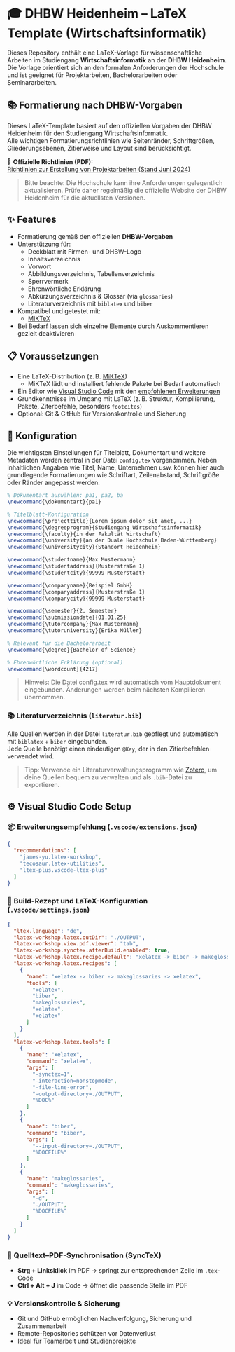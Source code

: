 
# 🎓 DHBW Heidenheim – LaTeX Template (Wirtschaftsinformatik)

Dieses Repository enthält eine LaTeX-Vorlage für wissenschaftliche Arbeiten im Studiengang **Wirtschaftsinformatik** an der **DHBW Heidenheim**. Die Vorlage orientiert sich an den formalen Anforderungen der Hochschule und ist geeignet für Projektarbeiten, Bachelorarbeiten oder Seminararbeiten.

## 📚 Formatierung nach DHBW-Vorgaben

Dieses LaTeX-Template basiert auf den offiziellen Vorgaben der DHBW Heidenheim für den Studiengang Wirtschaftsinformatik.  
Alle wichtigen Formatierungsrichtlinien wie Seitenränder, Schriftgrößen, Gliederungsebenen, Zitierweise und Layout sind berücksichtigt.

📄 **Offizielle Richtlinien (PDF):**  
[Richtlinien zur Erstellung von Projektarbeiten (Stand Juni 2024)](https://www.heidenheim.dhbw.de/fileadmin/Heidenheim/Studienangebot/Bachelor_Wirtschaft/Wirtschaftsinformatik/Informationen_fuer_Studierende/Jg._2023/Richtlinien_zur_Erstellung_von_Projektarbeiten_ab_Jg._2018_Stand_Juni_2024_Wirtschaftsinformatik.pdf)

> Bitte beachte: Die Hochschule kann ihre Anforderungen gelegentlich aktualisieren. Prüfe daher regelmäßig die offizielle Website der DHBW Heidenheim für die aktuellsten Versionen.

## ✨ Features

- Formatierung gemäß den offiziellen **DHBW-Vorgaben**
- Unterstützung für:
  - Deckblatt mit Firmen- und DHBW-Logo
  - Inhaltsverzeichnis
  - Vorwort
  - Abbildungsverzeichnis, Tabellenverzeichnis
  - Sperrvermerk
  - Ehrenwörtliche Erklärung
  - Abkürzungsverzeichnis & Glossar (via `glossaries`)
  - Literaturverzeichnis mit `biblatex` und `biber`
- Kompatibel und getestet mit:
  - [MiKTeX](https://miktex.org/)
- Bei Bedarf lassen sich einzelne Elemente durch Auskommentieren gezielt deaktivieren

## 📋 Voraussetzungen

- Eine LaTeX-Distribution (z. B. [MiKTeX](https://miktex.org/))  
  - MiKTeX lädt und installiert fehlende Pakete bei Bedarf automatisch
- Ein Editor wie [Visual Studio Code](https://code.visualstudio.com/) mit den [empfohlenen Erweiterungen](#-visual-studio-code-setup)
- Grundkenntnisse im Umgang mit LaTeX (z. B. Struktur, Kompilierung, Pakete, Ziterbefehle, besonders `footcites`)
- Optional: Git & GitHub für Versionskontrolle und Sicherung

## 🔧 Konfiguration

Die wichtigsten Einstellungen für Titelblatt, Dokumentart und weitere Metadaten werden zentral in der Datei `config.tex` vorgenommen. 
Neben inhaltlichen Angaben wie Titel, Name, Unternehmen usw. können hier auch grundlegende Formatierungen wie Schriftart, Zeilenabstand, Schriftgröße oder Ränder angepasst werden.

```latex
% Dokumentart auswählen: pa1, pa2, ba
\newcommand{\dokumentart}{pa1}

% Titelblatt-Konfiguration
\newcommand{\projecttitle}{Lorem ipsum dolor sit amet, ...}
\newcommand{\degreeprogram}{Studiengang Wirtschaftsinformatik}
\newcommand{\faculty}{in der Fakultät Wirtschaft}
\newcommand{\university}{an der Duale Hochschule Baden-Württemberg}
\newcommand{\universitycity}{Standort Heidenheim}

\newcommand{\studentname}{Max Mustermann}
\newcommand{\studentaddress}{Musterstraße 1}
\newcommand{\studentcity}{99999 Musterstadt}

\newcommand{\companyname}{Beispiel GmbH}
\newcommand{\companyaddress}{Musterstraße 1}
\newcommand{\companycity}{99999 Musterstadt}

\newcommand{\semester}{2. Semester}
\newcommand{\submissiondate}{01.01.25}
\newcommand{\tutorcompany}{Max Mustermann}
\newcommand{\tutoruniversity}{Erika Müller}

% Relevant für die Bachelorarbeit
\newcommand{\degree}{Bachelor of Science}

% Ehrenwörtliche Erklärung (optional)
\newcommand{\wordcount}{4217}
```

> Hinweis: Die Datei config.tex wird automatisch vom Hauptdokument eingebunden. Änderungen werden beim nächsten Kompilieren übernommen.

### 📚 Literaturverzeichnis (`literatur.bib`)

Alle Quellen werden in der Datei `literatur.bib` gepflegt und automatisch mit `biblatex` + `biber` eingebunden.  
Jede Quelle benötigt einen eindeutigen `@Key`, der in den Zitierbefehlen verwendet wird.

> Tipp: Verwende ein Literaturverwaltungsprogramm wie [Zotero](https://www.zotero.org/), um deine Quellen bequem zu verwalten und als `.bib`-Datei zu exportieren.

## ⚙️ Visual Studio Code Setup

### 📦 Erweiterungsempfehlung (`.vscode/extensions.json`)

```json
{
  "recommendations": [
    "james-yu.latex-workshop",
    "tecosaur.latex-utilities",
    "ltex-plus.vscode-ltex-plus"
  ]
}
```

### 🧩 Build-Rezept und LaTeX-Konfiguration (`.vscode/settings.json`)

```json
{
  "ltex.language": "de",
  "latex-workshop.latex.outDir": "./OUTPUT",
  "latex-workshop.view.pdf.viewer": "tab",
  "latex-workshop.synctex.afterBuild.enabled": true,
  "latex-workshop.latex.recipe.default": "xelatex -> biber -> makeglossaries -> xelatex",
  "latex-workshop.latex.recipes": [
    {
      "name": "xelatex -> biber -> makeglossaries -> xelatex",
      "tools": [
        "xelatex",
        "biber",
        "makeglossaries",
        "xelatex",
        "xelatex"
      ]
    }
  ],
  "latex-workshop.latex.tools": [
    {
      "name": "xelatex",
      "command": "xelatex",
      "args": [
        "-synctex=1",
        "-interaction=nonstopmode",
        "-file-line-error",
        "-output-directory=./OUTPUT",
        "%DOC%"
      ]
    },
    {
      "name": "biber",
      "command": "biber",
      "args": [
        "--input-directory=./OUTPUT",
        "%DOCFILE%"
      ]
    },
    {
      "name": "makeglossaries",
      "command": "makeglossaries",
      "args": [
        "-d",
        "./OUTPUT",
        "%DOCFILE%"
      ]
    }
  ]
}
```

### 🧭 Quelltext–PDF-Synchronisation (SyncTeX)

- **Strg + Linksklick** im PDF → springt zur entsprechenden Zeile im `.tex`-Code  
- **Ctrl + Alt + J** im Code → öffnet die passende Stelle im PDF

### 💡 Versionskontrolle & Sicherung

- Git und GitHub ermöglichen Nachverfolgung, Sicherung und Zusammenarbeit
- Remote-Repositories schützen vor Datenverlust
- Ideal für Teamarbeit und Studienprojekte
